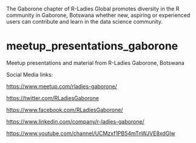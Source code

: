 The Gaborone chapter of R-Ladies Global promotes diversity in the R community in Gaborone, Botswana whether new, aspiring or experienced users can contribute and learn in the data science community.

# meetup_presentations_gaborone
Meetup presentations and material from R-Ladies Gaborone, Botswana

Social Media links:


https://www.meetup.com/rladies-gaborone/


https://twitter.com/RLadiesGaborone


https://www.facebook.com/RLadiesGaborone/


https://www.linkedin.com/company/r-ladies-gaborone/


https://www.youtube.com/channel/UCMzxf1PB54mTnWJVE8xdGlw
